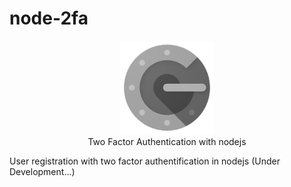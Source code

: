 # node-2fa

<p align="center">
  <img width="150" height="150" src="https://github.com/ThalKod/node-2fa/blob/master/public/img/2fa.png"> </br>
  Two Factor Authentication with nodejs
</p>
User registration with two factor authentification in nodejs
(Under Development...)
